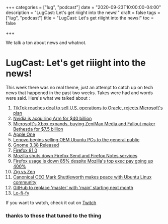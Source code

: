 +++
categories = ["lug", "podcast"]
date = "2020-09-23T10:00:00-04:00"
description = "LugCast: Let's get riiight into the news!"
draft = false
tags = ["lug", "podcast"]
title = "LugCast: Let's get riiight into the news!"
toc = false

+++

We talk a ton about news and whatnot. 

<!--more-->

# LugCast: Let's get riiight into the news!

This week there was no real theme, just an attempt to catch up on tech news that happened in the past two weeks. Takes were had and words were said. Here's what we talked about :

1. [TikTok reaches deal to sell U.S. operations to Oracle, rejects Microsoft's plan](https://www.nbcnews.com/tech/tech-news/tiktok-reaches-deal-oracle-n1238454)
2. [Nvidia is acquiring Arm for $40 billion](https://www.theverge.com/2020/9/13/21435507/nvidia-acquiring-arm-40-billion-chips-ai-deal)
3. [Microsoft's Xbox expands, buying ZeniMax Media and Fallout maker Bethesda for $7.5 billion](https://www.cnet.com/news/microsofts-xbox-expands-buying-zenimax-media-and-fallout-maker-bethesda-for-7-5-billion/)
4. [Apple One](https://arstechnica.com/gadgets/2020/09/introducing-apple-one-apples-subscription-bundle-answer-to-amazon-prime/)
5. [Lenovo begins selling OEM Ubuntu PCs to the general public](https://arstechnica.com/gadgets/2020/09/lenovo-launches-new-oem-linux-thinkpad-and-thinkstation-pcs/)
6. [Gnome 3.38 Released](https://www.gnome.org/news/2020/09/gnome-3-38-released/)
7. [Firefox 81.0](https://www.mozilla.org/en-US/firefox/81.0/releasenotes/)
8. [Mozilla shuts down Firefox Send and Firefox Notes services](https://www.zdnet.com/article/mozilla-shuts-down-firefox-send-and-firefox-notes-services/)
9. [Firefox usage is down 85% despite Mozilla's top exec pay going up 400%](http://calpaterson.com/mozilla.html)
10. [Zig vs Zen](https://ziglang.org/news/statement-regarding-zen-programming-language.html)
11. [Canonical CEO Mark Shuttleworth makes peace with Ubuntu Linux community](https://www.zdnet.com/article/canonical-ceo-mark-shuttleworth-makes-peace-with-ubuntu-linux-community/)
12. [GitHub to replace 'master' with 'main' starting next month](https://www.zdnet.com/article/github-to-replace-master-with-main-starting-next-month/)
13. [Lo-fi-fy](https://devpost.com/software/lo-fi-fy)

If you want to watch, check it out on [Twitch](https://www.twitch.tv/videos/750210738)

### thanks to those that tuned to the thing
